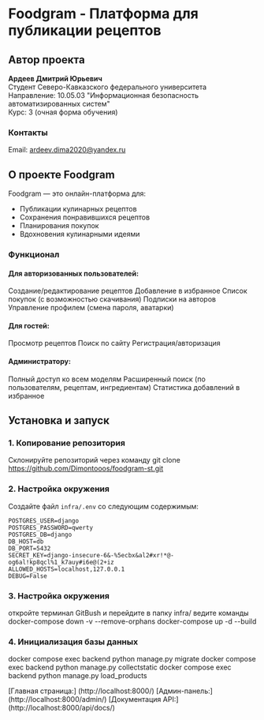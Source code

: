 # Foodgram - Платформа для публикации рецептов

## Автор проекта
**Ардеев Дмитрий Юрьевич**  
Студент Северо-Кавказского федерального университета  
Направление: 10.05.03 "Информационная безопасность автоматизированных систем"  
Курс: 3 (очная форма обучения)  

### Контакты
Email: [ardeev.dima2020@yandex.ru](mailto:ardeev.dima2020@yandex.ru)  

## О проекте Foodgram
Foodgram — это онлайн-платформа для:
- Публикации кулинарных рецептов
- Сохранения понравившихся рецептов
- Планирования покупок
- Вдохновения кулинарными идеями

### Функционал

#### Для авторизованных пользователей:
Создание/редактирование рецептов
Добавление в избранное
Список покупок (с возможностью скачивания)
Подписки на авторов
Управление профилем (смена пароля, аватарки)

#### Для гостей:
Просмотр рецептов
Поиск по сайту
Регистрация/авторизация

#### Администратору:
Полный доступ ко всем моделям
Расширенный поиск (по пользователям, рецептам, ингредиентам)
Статистика добавлений в избранное

## Установка и запуск

### 1. Копирование репозитория
Склонируйте репозиторий через команду git clone https://github.com/Dimontooos/foodgram-st.git
### 2. Настройка окружения
Создайте файл `infra/.env` со следующим содержимым:
```env
POSTGRES_USER=django
POSTGRES_PASSWORD=qwerty
POSTGRES_DB=django
DB_HOST=db
DB_PORT=5432
SECRET_KEY=django-insecure-6&-%5ecbx&al2#xr!*@-og6al!kp8qcl%1_k7auy#i6e@(2+iz
ALLOWED_HOSTS=localhost,127.0.0.1
DEBUG=False
```
### 3. Настройка окружения
откройте терминал GitBush и перейдите в папку infra/
ведите команды
docker-compose down -v --remove-orphans
docker-compose up -d --build

### 4. Инициализация базы данных
docker compose exec backend python manage.py migrate
docker compose exec backend python manage.py collectstatic
docker compose exec backend python manage.py load_products


[Главная страница:] (http://localhost:8000/)
[Админ-панель:] (http://localhost:8000/admin/)
[Документация API:] (http://localhost:8000/api/docs/)


